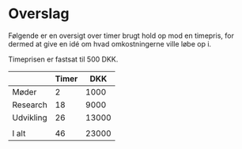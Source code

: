 # Overslag
Følgende er en oversigt over timer brugt hold op mod en timepris, for dermed at give en idé om hvad omkostningerne ville løbe op i. 

Timeprisen er fastsat til 500 DKK.


|           | Timer | DKK   |
|-----------|-------|-------|
| Møder     | 2     | 1000  |
| Research  | 18    | 9000  |
| Udvikling | 26    | 13000 |
|           |       |       |
| I alt     | 46    | 23000 |
